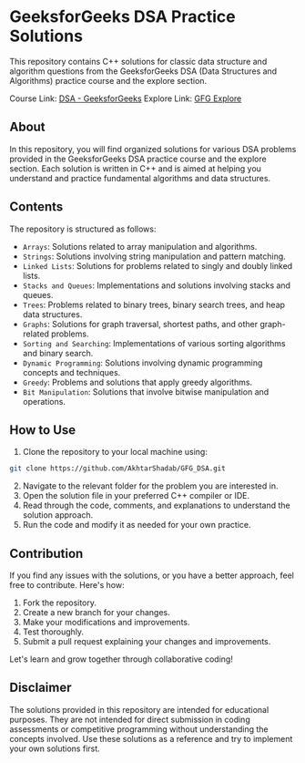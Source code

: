 # GeeksforGeeks DSA Practice Solutions

This repository contains C++ solutions for classic data structure and algorithm questions from the GeeksforGeeks DSA (Data Structures and Algorithms) practice course and the explore section.

Course Link: [DSA - GeeksforGeeks](https://practice.geeksforgeeks.org/courses/dsa-self-paced?source=google&medium=cpc&device=c&keyword=gfg%20dsa%20course&matchtype=b&campaignid=19600556801&adgroup=145014226269&gad=1&gclid=CjwKCAjwxOymBhAFEiwAnodBLHYcjzfKKr1y5qFRKY9pxYXLqwtq48W4BhCjWY4TxCaV6E-iUphxNRoCyewQAvD_BwE)
Explore Link: [GFG Explore](https://practice.geeksforgeeks.org/explore?page=1&sortBy=submissions)

## About

In this repository, you will find organized solutions for various DSA problems provided in the GeeksforGeeks DSA practice course and the explore section. Each solution is written in C++ and is aimed at helping you understand and practice fundamental algorithms and data structures.

## Contents

The repository is structured as follows:

- `Arrays`: Solutions related to array manipulation and algorithms.
- `Strings`: Solutions involving string manipulation and pattern matching.
- `Linked Lists`: Solutions for problems related to singly and doubly linked lists.
- `Stacks and Queues`: Implementations and solutions involving stacks and queues.
- `Trees`: Problems related to binary trees, binary search trees, and heap data structures.
- `Graphs`: Solutions for graph traversal, shortest paths, and other graph-related problems.
- `Sorting and Searching`: Implementations of various sorting algorithms and binary search.
- `Dynamic Programming`: Solutions involving dynamic programming concepts and techniques.
- `Greedy`: Problems and solutions that apply greedy algorithms.
- `Bit Manipulation`: Solutions that involve bitwise manipulation and operations.

## How to Use

1. Clone the repository to your local machine using:
```sh
git clone https://github.com/AkhtarShadab/GFG_DSA.git
```
2. Navigate to the relevant folder for the problem you are interested in.
3. Open the solution file in your preferred C++ compiler or IDE.
4. Read through the code, comments, and explanations to understand the solution approach.
5. Run the code and modify it as needed for your own practice.

## Contribution

If you find any issues with the solutions, or you have a better approach, feel free to contribute. Here's how:

1. Fork the repository.
2. Create a new branch for your changes.
3. Make your modifications and improvements.
4. Test thoroughly.
5. Submit a pull request explaining your changes and improvements.

Let's learn and grow together through collaborative coding!

## Disclaimer

The solutions provided in this repository are intended for educational purposes. They are not intended for direct submission in coding assessments or competitive programming without understanding the concepts involved. Use these solutions as a reference and try to implement your own solutions first.
